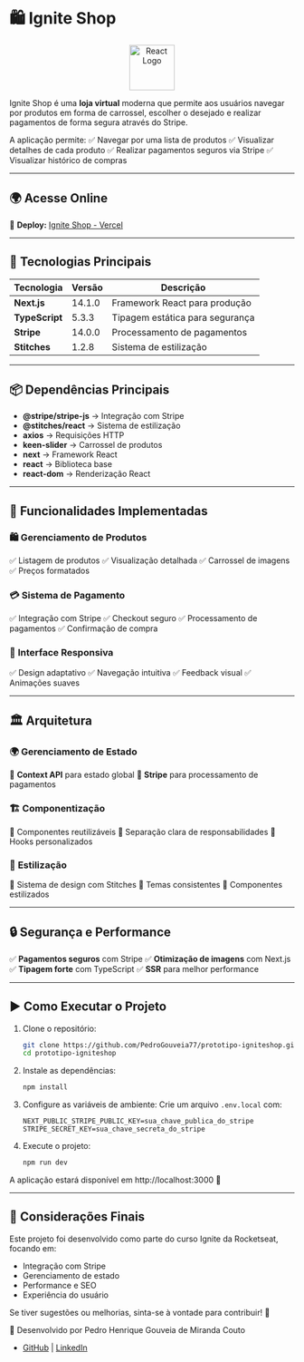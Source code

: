# 🛍️ Ignite Shop

<p align="center">
  <img src="https://upload.wikimedia.org/wikipedia/commons/a/a7/React-icon.svg" alt="React Logo" width="80"/>
</p>

Ignite Shop é uma **loja virtual** moderna que permite aos usuários navegar por produtos em forma de carrossel, escolher o desejado e realizar pagamentos de forma segura através do Stripe.

A aplicação permite:
✅ Navegar por uma lista de produtos
✅ Visualizar detalhes de cada produto
✅ Realizar pagamentos seguros via Stripe
✅ Visualizar histórico de compras

---

## 🌍 Acesse Online

🔗 **Deploy:** [Ignite Shop - Vercel]()

---

## 🚀 Tecnologias Principais

| Tecnologia       | Versão       | Descrição |
|------------------|--------------|-----------|
| **Next.js**      | 14.1.0       | Framework React para produção |
| **TypeScript**   | 5.3.3        | Tipagem estática para segurança |
| **Stripe**       | 14.0.0       | Processamento de pagamentos |
| **Stitches**     | 1.2.8        | Sistema de estilização |

---

## 📦 Dependências Principais

- **@stripe/stripe-js** → Integração com Stripe
- **@stitches/react** → Sistema de estilização
- **axios** → Requisições HTTP
- **keen-slider** → Carrossel de produtos
- **next** → Framework React
- **react** → Biblioteca base
- **react-dom** → Renderização React

---

## 🎯 Funcionalidades Implementadas

### 🛍️ **Gerenciamento de Produtos**
✅ Listagem de produtos
✅ Visualização detalhada
✅ Carrossel de imagens
✅ Preços formatados

### 💳 **Sistema de Pagamento**
✅ Integração com Stripe
✅ Checkout seguro
✅ Processamento de pagamentos
✅ Confirmação de compra

### 📱 **Interface Responsiva**
✅ Design adaptativo
✅ Navegação intuitiva
✅ Feedback visual
✅ Animações suaves

---

## 🏛 Arquitetura

### 🌍 **Gerenciamento de Estado**
🔹 **Context API** para estado global
🔹 **Stripe** para processamento de pagamentos

### 🏗 **Componentização**
🔹 Componentes reutilizáveis
🔹 Separação clara de responsabilidades
🔹 Hooks personalizados

### 🎨 **Estilização**
🔹 Sistema de design com Stitches
🔹 Temas consistentes
🔹 Componentes estilizados

---

## 🔒 Segurança e Performance

✅ **Pagamentos seguros** com Stripe
✅ **Otimização de imagens** com Next.js
✅ **Tipagem forte** com TypeScript
✅ **SSR** para melhor performance

---

## ▶️ Como Executar o Projeto

1. Clone o repositório:
   ```sh
   git clone https://github.com/PedroGouveia77/prototipo-igniteshop.git
   cd prototipo-igniteshop
   ```

2. Instale as dependências:
   ```sh
   npm install
   ```

3. Configure as variáveis de ambiente:
   Crie um arquivo `.env.local` com:
   ```
   NEXT_PUBLIC_STRIPE_PUBLIC_KEY=sua_chave_publica_do_stripe
   STRIPE_SECRET_KEY=sua_chave_secreta_do_stripe
   ```

4. Execute o projeto:
   ```sh
   npm run dev
   ```

A aplicação estará disponível em http://localhost:3000 🚀

---

## 📝 Considerações Finais

Este projeto foi desenvolvido como parte do curso Ignite da Rocketseat, focando em:
- Integração com Stripe
- Gerenciamento de estado
- Performance e SEO
- Experiência do usuário

Se tiver sugestões ou melhorias, sinta-se à vontade para contribuir! 🎉

🚀 Desenvolvido por Pedro Henrique Gouveia de Miranda Couto
- [GitHub](https://github.com/PedroGouveia77) | [LinkedIn](www.linkedin.com/in/pedrohenriquegouveia) 

